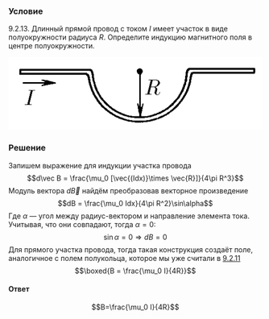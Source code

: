 ###  Условие 

$9.2.13.$ Длинный прямой провод с током $I$ имеет участок в виде полуокружности радиуса $R$. Определите индукцию магнитного поля в центре полуокружности. 

![ К задаче $9.2.13$ |514x147, 39%](../../img/9.2.13/statement.png)

### Решение

Запишем выражение для индукции участка провода $$d\vec B = \frac{\mu_0 [\vec{(Idx)}\times \vec{R}]}{4\pi R^3}$$ Модуль вектора $d\vec B$ найдём преобразовав векторное произведение $$dB = \frac{\mu_0 Idx}{4\pi R^2}\sin\alpha$$ Где $\alpha$ — угол между радиус-вектором и направление элемента тока. Учитывая, что они совпадают, тогда $\alpha = 0$: $$\sin\alpha = 0\Rightarrow dB = 0$$ Для прямого участка провода, тогда такая конструкция создаёт поле, аналогичное с полем полукольца, которое мы уже считали в [9.2.11](../9.2.11) $$\boxed{B = \frac{\mu_0 I}{4R}}$$ 

#### Ответ

$$B=\frac{\mu_0 I}{4R}$$ 
